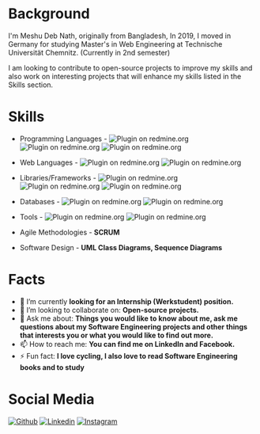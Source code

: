 # Background  #

I'm Meshu Deb Nath, originally from Bangladesh, In 2019, I moved in Germany for studying Master's in Web Engineering at Technische Universität Chemnitz. (Currently in 2nd semester)

I am looking to contribute to open-source projects to improve my skills and also work on interesting projects that will enhance my skills listed in the Skills section.

# Skills #

- Programming Languages - <img alt="Plugin on redmine.org" src="https://img.shields.io/redmine/plugin/stars/redmine_xlsx_format_issue_exporter?color=Orange&label=JavaScript&logo=JavaScript&logoColor=Orange&style=for-the-badge"> <img alt="Plugin on redmine.org" src="https://img.shields.io/redmine/plugin/stars/redmine_xlsx_format_issue_exporter?color=Green&label=Java&logo=Java&logoColor=Red&style=for-the-badge"> <img alt="Plugin on redmine.org" src="https://img.shields.io/redmine/plugin/stars/redmine_xlsx_format_issue_exporter?color=Black&label=Php&logo=Php&logoColor=White&style=for-the-badge">

- Web Languages - <img alt="Plugin on redmine.org" src="https://img.shields.io/redmine/plugin/stars/redmine_xlsx_format_issue_exporter?color=Red&label=HTML&logo=HTML5&logoColor=Red&style=for-the-badge"> <img alt="Plugin on redmine.org" src="https://img.shields.io/redmine/plugin/stars/redmine_xlsx_format_issue_exporter?color=Blue&label=CSS&logo=CSS3&logoColor=Blue&style=for-the-badge">

- Libraries/Frameworks - <img alt="Plugin on redmine.org" src="https://img.shields.io/redmine/plugin/stars/redmine_xlsx_format_issue_exporter?color=Green&label=ReactJs&logo=JavaScript&logoColor=Green&style=for-the-badge"> <img alt="Plugin on redmine.org" src="https://img.shields.io/redmine/plugin/stars/redmine_xlsx_format_issue_exporter?color=Red&label=NodeJS&logo=JavaScript&logoColor=Green&style=for-the-badge"> <img alt="Plugin on redmine.org" src="https://img.shields.io/redmine/plugin/stars/redmine_xlsx_format_issue_exporter?color=Green&label=ExpressJS&logo=JavaScript&logoColor=Green&style=for-the-badge">

- Databases - <img alt="Plugin on redmine.org" src="https://img.shields.io/redmine/plugin/stars/redmine_xlsx_format_issue_exporter?color=Blue&label=SQL&logo=MySQL&logoColor=Blue&style=for-the-badge"> <img alt="Plugin on redmine.org" src="https://img.shields.io/redmine/plugin/stars/redmine_xlsx_format_issue_exporter?color=Green&label=MongoDB&logo=MongoDB&logoColor=Green&style=for-the-badge">

- Tools - <img alt="Plugin on redmine.org" src="https://img.shields.io/redmine/plugin/stars/redmine_xlsx_format_issue_exporter?color=Blue&label=Docker&logo=Docker&logoColor=Blue&style=for-the-badge"> <img alt="Plugin on redmine.org" src="https://img.shields.io/redmine/plugin/stars/redmine_xlsx_format_issue_exporter?color=Red&label=Git&logo=Git&logoColor=Red&style=for-the-badge">

- Agile Methodologies - **SCRUM**

- Software Design - **UML Class Diagrams, Sequence Diagrams**



# Facts #

- 🔭 I’m currently **looking for an Internship (Werkstudent) position.**
- 👯 I’m looking to collaborate on: **Open-source projects.**
- 💬 Ask me about: **Things you would like to know about me, ask me questions about my Software Engineering projects and other things that interests you or what you would like to find out more.**
- 📫 How to reach me: **You can find me on LinkedIn and Facebook.**
- ⚡ Fun fact: **I love cycling, I also love to read Software Engineering books and to study**

# Social Media #

[![Github](https://img.shields.io/badge/-Github-000?style=flat&logo=Github&logoColor=white)](https://github.com/meshu3369)
[![Linkedin](https://img.shields.io/badge/-LinkedIn-blue?style=flat&logo=Linkedin&logoColor=white)](https://www.linkedin.com/in/meshudebnath/)
[![Instagram](https://img.shields.io/badge/-Instagram-c13584?style=flat&labelColor=c13584&logo=instagram&logoColor=white)](https://www.instagram.com/notmeshu/)
